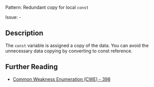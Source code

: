 Pattern: Redundant copy for local `const`

Issue: -

## Description

The `const` variable is assigned a copy of the data. You can avoid the unnecessary data copying by converting to const reference.

## Further Reading

* [Common Weakness Enumeration (CWE) - 398](https://cwe.mitre.org/data/definitions/398.html)